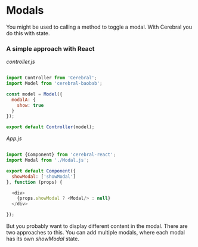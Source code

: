 # Modals

You might be used to calling a method to toggle a modal. With Cerebral you do this with state.

### A simple approach with React

*controller.js*
```javascript

import Controller from 'Cerebral';
import Model from 'cerebral-baobab';

const model = Model({
  modalA: {
    show: true
  }
});

export default Controller(model);
```

*App.js*
```javascript

import {Component} from 'cerebral-react';
import Modal from './Modal.js';

export default Component({
  showModal: ['showModal']
}, function (props) {

  <div>
    {props.showModal ? <Modal/> : null}
  </div>

});
```

But you probably want to display different content in the modal. There are two approaches to this. You can add multiple modals, where each modal has its own *showModal* state.
